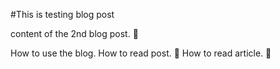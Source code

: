 #This is testing blog post

content of the 2nd  blog post. 🌺

How to use the blog.
How to read post. 🌺
How to read article. 🌺